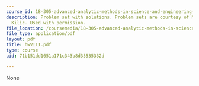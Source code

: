 ```yaml
---
course_id: 18-305-advanced-analytic-methods-in-science-and-engineering-fall-2004
description: Problem set with solutions. Problem sets are courtesy of Mustafa Sabri
  Kilic. Used with permission.
file_location: /coursemedia/18-305-advanced-analytic-methods-in-science-and-engineering-fall-2004/71b151dd1651a171c343b8d35535332d_hwVIII.pdf
file_type: application/pdf
layout: pdf
title: hwVIII.pdf
type: course
uid: 71b151dd1651a171c343b8d35535332d

---
```

None